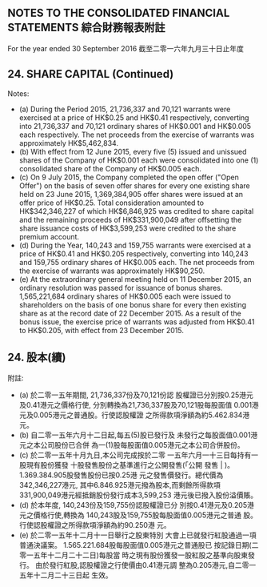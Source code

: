 ## NOTES TO THE CONSOLIDATED FINANCIAL STATEMENTS 綜合財務報表附註

For the year ended 30 September 2016 截至二零一六年九月三十日止年度

## 24. SHARE CAPITAL (Continued)

Notes:

- (a) During the Period 2015, 21,736,337 and 70,121 warrants were exercised at a price of HK\$0.25 and HK\$0.41 respectively, converting into 21,736,337 and 70,121 ordinary shares of HK\$0.001 and HK\$0.005 each respectively. The net proceeds from the exercise of warrants was approximately HK\$5,462,834.
- (b) With effect from 12 June 2015, every five (5) issued and unissued shares of the Company of HK\$0.001 each were consolidated into one (1) consolidated share of the Company of HK\$0.005 each.
- (c) On 9 July 2015, the Company completed the open offer ("Open Offer") on the basis of seven offer shares for every one existing share held on 23 June 2015, 1,369,384,905 offer shares were issued at an offer price of HK\$0.25. Total consideration amounted to HK\$342,346,227 of which HK\$6,846,925 was credited to share capital and the remaining proceeds of HK\$331,900,049 after offsetting the share issuance costs of HK\$3,599,253 were credited to the share premium account.
- (d) During the Year, 140,243 and 159,755 warrants were exercised at a price of HK\$0.41 and HK\$0.205 respectively, converting into 140,243 and 159,755 ordinary shares of HK\$0.005 each. The net proceeds from the exercise of warrants was approximately HK\$90,250.
- (e) At the extraordinary general meeting held on 11 December 2015, an ordinary resolution was passed for issuance of bonus shares. 1,565,221,684 ordinary shares of HK\$0.005 each were issued to shareholders on the basis of one bonus share for every then existing share as at the record date of 22 December 2015. As a result of the bonus issue, the exercise price of warrants was adjusted from HK\$0.41 to HK\$0.205, with effect from 23 December 2015.

## 24. 股本(續)

附註:

- (a) 於二零一五年期間, 21,736,337份及70,121份認 股權證已分別按0.25港元及0.41港元之價格行使, 分別轉換為21,736,337股及70,121股每股面值 0.001港元及0.005港元之普通股。行使認股權證 之所得款項淨額為約5.462.834港元。
- (b) 自二零一五年六月十二日起,每五(5)股已發行及 未發行之每股面值0.001港元之本公司股份已合併 為一(1)股每股面值0.005港元之本公司合併股份。
- (c) 於二零一五年十月九日,本公司完成按於二零 一五年六月一十三日每持有一股現有股份獲發 十股發售股份之基準進行之公開發售(「公開 發售 | )。1.369.384.905股發售股份已按0.25港 元之發售價發行。總代價為342,346,227港元, 其中6.846.925港元撥為股本,而剩餘所得款項 331,900,049港元經抵銷股份發行成本3,599,253 港元後已撥入股份溢價賬。
- (d) 於本年度, 140,243份及159,755份認股權證已分 別按0.41港元及0.205港元之價格行使,轉換為 140,243股及159,755股每股面值0.005港元之普通 股。行使認股權證之所得款項淨額為約90.250港 元。
- (e) 於二零一五年十二月十一日舉行之股東特別 大會上已就發行紅股通過一項普通決議案。 1.565.221.684股每股面值0.005港元之普通股已 按記錄日期(二零一五年十二月二十二日)每股當 時之現有股份獲發一股紅股之基準向股東發行。 由於發行紅股,認股權證之行使價由0.41港元調 整為0.205港元,自二零一五年十二月二十三日起 生效。
